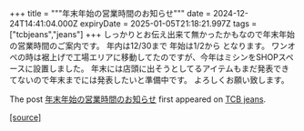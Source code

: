 +++
title = """年末年始の営業時間のお知らせ"""
date = 2024-12-24T14:41:04.000Z
expiryDate = 2025-01-05T21:18:21.997Z
tags = ["tcbjeans","jeans"]
+++
しっかりとお伝え出来て無かったかもなので年末年始の営業時間のご案内です。 年内は12/30まで 年始は1/2から となります。 ワンオペの時は裾上げで工場エリアに移動してたのですが、今年はミシンをSHOPスペースに設置しました。 年末には店頭に出そうとしてるアイテムもまだ発表できてないので年末までには発表したいと準備中です。 よろしくお願い致します。

The post [年末年始の営業時間のお知らせ](http://tcbjeans.com/2024/12/24/50520) first appeared on [TCB jeans](http://tcbjeans.com).

[[source]](http://tcbjeans.com/2024/12/24/50520)
